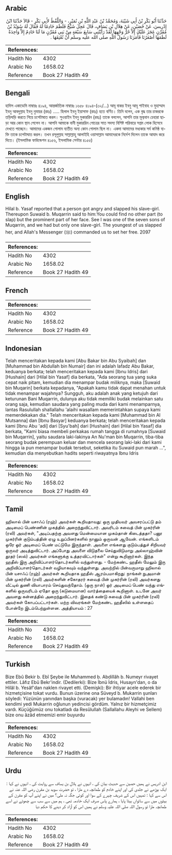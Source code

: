 ## Arabic


<div dir="rtl" lang="ar" style={{fontSize:'larger',backgroundColor:'#f8f9fa',padding:20}}>
حَدَّثَنَا أَبُو بَكْرِ بْنُ أَبِي شَيْبَةَ، وَمُحَمَّدُ بْنُ عَبْدِ اللَّهِ بْنِ نُمَيْرٍ، - وَاللَّفْظُ لأَبِي بَكْرٍ - قَالاَ حَدَّثَنَا ابْنُ إِدْرِيسَ، عَنْ حُصَيْنٍ، عَنْ هِلاَلِ بْنِ يَسَافٍ، قَالَ عَجِلَ شَيْخٌ فَلَطَمَ خَادِمًا لَهُ فَقَالَ لَهُ سُوَيْدُ بْنُ مُقَرِّنٍ عَجَزَ عَلَيْكَ إِلاَّ حُرُّ وَجْهِهَا لَقَدْ رَأَيْتُنِي سَابِعَ سَبْعَةٍ مِنْ بَنِي مُقَرِّنٍ مَا لَنَا خَادِمٌ إِلاَّ وَاحِدَةٌ لَطَمَهَا أَصْغَرُنَا فَأَمَرَنَا رَسُولُ اللَّهِ صلى الله عليه وسلم أَنْ نُعْتِقَهَا ‏.‏
</div>
<div style={{backgroundColor:'#f8f9fa',padding:20, marginBottom: 10}}><table> <thead> <tr> <th>References:</th> <th></th> </tr> </thead> <tbody><tr><td>Hadith No</td><td>4302</td></tr><tr><td>Arabic No</td><td>1658.02</td></tr><tr><td>Reference</td><td>Book 27 Hadith 49</td></tr></tbody></table></div>

## Bengali


<div dir="ltr" lang="bn" style={{fontSize:'larger',backgroundColor:'#f8f9fa',padding:20}}>
হাদিস একাডেমি নাম্বারঃ ৪১৯৪, আন্তর্জাতিক নাম্বারঃ ১৬৫৮ ৪১৯৪-(৩২/...) আবূ বাকর ইবনু আবূ শাইবাহ ও মুহাম্মাদ ইবনু আবদুল্লাহ ইবনু নুমায়র (রহঃ) ..... হিলাল ইবনু ইয়াসাফ (রহঃ) হতে বর্ণিত। তিনি বলেন, এক বৃদ্ধ তার চাকরকে তড়িঘড়ি করতে গিয়ে চপেটাঘাত করল। সুওয়াইদ ইবনু মুকাররিন (রহঃ) তাকে বললেন, আপনি তার মূল্যবান চেহারা ছাড়া আর কোন স্থান পেলেন না। আপনি আমাকে বানী মুকাররিন গোত্রের সাত সদস্য বিশিষ্ট পরিবারে সপ্তম লোক হিসেবে দেখতে পাচ্ছেন। আমাদের একজন গোলাম ব্যতীত অন্য কোন গোলাম ছিল না। একদা আমাদের মধ্যকার সর্ব কনিষ্ঠ ব্যক্তি তাকে চপেটাঘাত করল। তখন রসূলুল্লাহ সাল্লাল্লাহু আলাইহি ওয়াসাল্লাম আমাদেরকে নির্দেশ দিলেন তাকে আযাদ করে দিতে। (ইসলামিক ফাউন্ডেশন ৪১৫৬, ইসলামিক সেন্টার ৪১৫৫)
</div>
<div style={{backgroundColor:'#f8f9fa',padding:20, marginBottom: 10}}><table> <thead> <tr> <th>References:</th> <th></th> </tr> </thead> <tbody><tr><td>Hadith No</td><td>4302</td></tr><tr><td>Arabic No</td><td>1658.02</td></tr><tr><td>Reference</td><td>Book 27 Hadith 49</td></tr></tbody></table></div>

## English


<div dir="ltr" lang="en" style={{fontSize:'larger',backgroundColor:'#f8f9fa',padding:20}}>
Hilal b. Yasaf reported that a person got angry and slapped his slave-girl. Thereupon Suwaid b. Muqarrin said to him:You could find no other part (to slap) but the prominent part of her face. See I was one of the seven sons of Muqarrin, and we had but only one slave-girl. The youngest of us slapped her, and Allah's Messenger (ﷺ) commanded us to set her free. 2097
</div>
<div style={{backgroundColor:'#f8f9fa',padding:20, marginBottom: 10}}><table> <thead> <tr> <th>References:</th> <th></th> </tr> </thead> <tbody><tr><td>Hadith No</td><td>4302</td></tr><tr><td>Arabic No</td><td>1658.02</td></tr><tr><td>Reference</td><td>Book 27 Hadith 49</td></tr></tbody></table></div>

## French


<div dir="ltr" lang="fr" style={{fontSize:'larger',backgroundColor:'#f8f9fa',padding:20}}>

</div>
<div style={{backgroundColor:'#f8f9fa',padding:20, marginBottom: 10}}><table> <thead> <tr> <th>References:</th> <th></th> </tr> </thead> <tbody><tr><td>Hadith No</td><td>4302</td></tr><tr><td>Arabic No</td><td>1658.02</td></tr><tr><td>Reference</td><td>Book 27 Hadith 49</td></tr></tbody></table></div>

## Indonesian


<div dir="ltr" lang="id" style={{fontSize:'larger',backgroundColor:'#f8f9fa',padding:20}}>
Telah menceritakan kepada kami [Abu Bakar bin Abu Syaibah] dan [Muhammad bin Abdullah bin Numair] dan ini adalah lafadz Abu Bakar, keduanya berkata; telah menceritakan kepada kami [Ibnu Idris] dari [Hushain] dari [Hilal bin Yasaf] dia berkata, "Ada seorang tua yang suka cepat naik pitam, kemudian dia menampar budak miliknya, maka [Suwaid bin Muqarin] berkata kepadanya, "Apakah kamu tidak dapat menahan untuk tidak menampar wajahnya? Sungguh, aku adalah anak yang ketujuh dari keturunan Bani Muqarrin, dulunya aku tidak memiliki budak melainkan satu orang saja, kemudian saudara yang paling muda dari kami menamparnya, lantas Rasulullah shallallahu 'alaihi wasallam memerintahkan supaya kami memerdekakan dia." Telah menceritakan kepada kami [Muhammad bin Al Mutsanna] dan [Ibnu Basyar] keduanya berkata; telah menceritakan kepada kami [Ibnu Abu 'adi] dari [Syu'bah] dari [Hushain] dari [Hilal bin Yasaf] dia berkata, "Kami biasa membeli perkakas rumah tangga di rumahnya [Suwaid bin Muqarrin], yaitu saudara laki-lakinya An Nu'man bin Muqarrin, tiba-tiba seorang budak perempuan keluar dan mencela seorang laki-laki dari kami hingga ia pun menampar budak tersebut, seketika itu Suwaid pun marah …", kemudian dia menyebutkan hadits seperti riwayatnya Ibnu Idris
</div>
<div style={{backgroundColor:'#f8f9fa',padding:20, marginBottom: 10}}><table> <thead> <tr> <th>References:</th> <th></th> </tr> </thead> <tbody><tr><td>Hadith No</td><td>4302</td></tr><tr><td>Arabic No</td><td>1658.02</td></tr><tr><td>Reference</td><td>Book 27 Hadith 49</td></tr></tbody></table></div>

## Tamil


<div dir="ltr" lang="ta" style={{fontSize:'larger',backgroundColor:'#f8f9fa',padding:20}}>
ஹிலால் பின் யசாஃப் (ரஹ்) அவர்கள் கூறியதாவது: ஒரு முதியவர் அவசரப்பட்டு தம் அடிமைப் பெண்ணின் முகத்தில் அறைந்துவிட்டார். அவரிடம் சுவைத் பின் முகர்ரின் (ரலி) அவர்கள், "அடிப்பதற்கு அவளது மென்மையான முகம்தான் கிடைத்ததா? பனூ முகர்ரின் குடும்பத்தின் ஏழு உறுப்பினர்களில் நானும் ஒருவன் ஆவேன். எங்களிடம் ஒரே ஓர் அடிமைப் பெண் மட்டுமே இருந்தாள். அவளை எங்களது குடும்பத்துச் சிறியவர் ஒருவர் அடித்துவிட்டார். அப்போது அவளை விடுதலை செய்துவிடுமாறு அல்லாஹ்வின் தூதர் (ஸல்) அவர்கள் எங்களுக்கு உத்தரவிட்டார்கள்" என்று கூறினார்கள். இந்த ஹதீஸ் இரு அறிவிப்பாளர்தொடர்களில் வந்துள்ளது. - மேற்கண்ட ஹதீஸ் மேலும் இரு அறிவிப்பாளர்தொடர்கள் வழியாகவும் வந்துள்ளது. அவற்றில் பின்வருமாறு ஹிலால் பின் யசாஃப் (ரஹ்) அவர்கள் கூறியதாக ஹதீஸ் ஆரம்பமாகிறது: நாங்கள் நுஅமான் பின் முகர்ரின் (ரலி) அவர்களின் சகோதரர் சுவைத் பின் முகர்ரின் (ரலி) அவர்களது வீட்டில் துணி வியாபாரம் செய்துவந்தோம். (ஒரு நாள்) ஓர் அடிமைப் பெண் வந்து எங்களில் ஒருவரிடம் ஏதோ ஒரு (கடுமையான) வார்த்தையைக் கூறினாள். உடனே அவர் அவளது கன்னத்தில் அறைந்துவிட்டார். இதைக் கண்டு சுவைத் பின் முகர்ரின் (ரலி) அவர்கள் கோபப்பட்டார்கள். மற்ற விவரங்கள் மேற்கண்ட ஹதீஸில் உள்ளதைப் போன்றே இடம்பெற்றுள்ளன. அத்தியாயம் : 27
</div>
<div style={{backgroundColor:'#f8f9fa',padding:20, marginBottom: 10}}><table> <thead> <tr> <th>References:</th> <th></th> </tr> </thead> <tbody><tr><td>Hadith No</td><td>4302</td></tr><tr><td>Arabic No</td><td>1658.02</td></tr><tr><td>Reference</td><td>Book 27 Hadith 49</td></tr></tbody></table></div>

## Turkish


<div dir="ltr" lang="tr" style={{fontSize:'larger',backgroundColor:'#f8f9fa',padding:20}}>
Bize Ebû Bekir b. Ebî Şeybe ile Muhammed b. Abdillâh b. Numeyr rivayet ettiler. Lâfız Ebû Bekr'indir. (Dedilerki): Bize İbnü İdris, Husayn'dan, o da Hilâl b. Yesâf'dan naklen rivayet etti. (Demişki): Bir ihtiyar acele ederek bir hizmetçisine tokat vurdu. Bunun üzerine ona Süveyd b. Mukarrin şunları söyledi: Yüzünün yanından başka (vuracak) yer bulamadın! Vallahi ben kendimi yedi Mukarrin oğlunun yedincisi gördüm. Yalnız bir hizmetçimiz vardı. Küçüğümüz onu tokatladı da Resûlullah (Sallallahu Aleyhi ve Sellem) bize onu âzâd etmemizi emir buyurdu
</div>
<div style={{backgroundColor:'#f8f9fa',padding:20, marginBottom: 10}}><table> <thead> <tr> <th>References:</th> <th></th> </tr> </thead> <tbody><tr><td>Hadith No</td><td>4302</td></tr><tr><td>Arabic No</td><td>1658.02</td></tr><tr><td>Reference</td><td>Book 27 Hadith 49</td></tr></tbody></table></div>

## Urdu


<div dir="rtl" lang="ur" style={{fontSize:'larger',backgroundColor:'#f8f9fa',padding:20}}>
ابن ادریس نے ہمیں حصین سے حدیث بیان کی ، انہوں نے ہلال بن یساف سے روایت کی ، انہوں نے کہا : ایک بوڑھے نے جلدی کی اور اپنے خادم کو طمانچہ دے مارا ، تو حضرت سوید بن مقرن رضی اللہ عنہ نے اس سے کہا : تمہیں اس کے شریف چہرے کے سوا اور کوئی جگہ نہ ملی؟ میں نے اپنے آپ کو مقرن کے بیٹوں میں سے ساتواں بیٹا پایا ، ہمارے پاس صرف ایک خادمہ تھی ، ہم میں سے سب سے چھوٹے نے اسے طمانچہ مارا تو رسول اللہ صلی اللہ علیہ وسلم نے ہمیں اس کو آزاد کر دینے کا حکم دیا
</div>
<div style={{backgroundColor:'#f8f9fa',padding:20, marginBottom: 10}}><table> <thead> <tr> <th>References:</th> <th></th> </tr> </thead> <tbody><tr><td>Hadith No</td><td>4302</td></tr><tr><td>Arabic No</td><td>1658.02</td></tr><tr><td>Reference</td><td>Book 27 Hadith 49</td></tr></tbody></table></div>